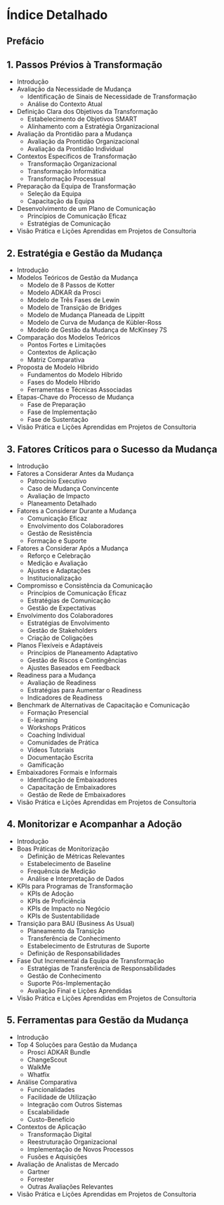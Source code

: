 # Índice Detalhado

## Prefácio

## 1. Passos Prévios à Transformação
- Introdução
- Avaliação da Necessidade de Mudança
  - Identificação de Sinais de Necessidade de Transformação
  - Análise do Contexto Atual
- Definição Clara dos Objetivos da Transformação
  - Estabelecimento de Objetivos SMART
  - Alinhamento com a Estratégia Organizacional
- Avaliação da Prontidão para a Mudança
  - Avaliação da Prontidão Organizacional
  - Avaliação da Prontidão Individual
- Contextos Específicos de Transformação
  - Transformação Organizacional
  - Transformação Informática
  - Transformação Processual
- Preparação da Equipa de Transformação
  - Seleção da Equipa
  - Capacitação da Equipa
- Desenvolvimento de um Plano de Comunicação
  - Princípios de Comunicação Eficaz
  - Estratégias de Comunicação
- Visão Prática e Lições Aprendidas em Projetos de Consultoria

## 2. Estratégia e Gestão da Mudança
- Introdução
- Modelos Teóricos de Gestão da Mudança
  - Modelo de 8 Passos de Kotter
  - Modelo ADKAR da Prosci
  - Modelo de Três Fases de Lewin
  - Modelo de Transição de Bridges
  - Modelo de Mudança Planeada de Lippitt
  - Modelo de Curva de Mudança de Kübler-Ross
  - Modelo de Gestão da Mudança de McKinsey 7S
- Comparação dos Modelos Teóricos
  - Pontos Fortes e Limitações
  - Contextos de Aplicação
  - Matriz Comparativa
- Proposta de Modelo Híbrido
  - Fundamentos do Modelo Híbrido
  - Fases do Modelo Híbrido
  - Ferramentas e Técnicas Associadas
- Etapas-Chave do Processo de Mudança
  - Fase de Preparação
  - Fase de Implementação
  - Fase de Sustentação
- Visão Prática e Lições Aprendidas em Projetos de Consultoria

## 3. Fatores Críticos para o Sucesso da Mudança
- Introdução
- Fatores a Considerar Antes da Mudança
  - Patrocínio Executivo
  - Caso de Mudança Convincente
  - Avaliação de Impacto
  - Planeamento Detalhado
- Fatores a Considerar Durante a Mudança
  - Comunicação Eficaz
  - Envolvimento dos Colaboradores
  - Gestão de Resistência
  - Formação e Suporte
- Fatores a Considerar Após a Mudança
  - Reforço e Celebração
  - Medição e Avaliação
  - Ajustes e Adaptações
  - Institucionalização
- Compromisso e Consistência da Comunicação
  - Princípios de Comunicação Eficaz
  - Estratégias de Comunicação
  - Gestão de Expectativas
- Envolvimento dos Colaboradores
  - Estratégias de Envolvimento
  - Gestão de Stakeholders
  - Criação de Coligações
- Planos Flexíveis e Adaptáveis
  - Princípios de Planeamento Adaptativo
  - Gestão de Riscos e Contingências
  - Ajustes Baseados em Feedback
- Readiness para a Mudança
  - Avaliação de Readiness
  - Estratégias para Aumentar o Readiness
  - Indicadores de Readiness
- Benchmark de Alternativas de Capacitação e Comunicação
  - Formação Presencial
  - E-learning
  - Workshops Práticos
  - Coaching Individual
  - Comunidades de Prática
  - Vídeos Tutoriais
  - Documentação Escrita
  - Gamificação
- Embaixadores Formais e Informais
  - Identificação de Embaixadores
  - Capacitação de Embaixadores
  - Gestão de Rede de Embaixadores
- Visão Prática e Lições Aprendidas em Projetos de Consultoria

## 4. Monitorizar e Acompanhar a Adoção
- Introdução
- Boas Práticas de Monitorização
  - Definição de Métricas Relevantes
  - Estabelecimento de Baseline
  - Frequência de Medição
  - Análise e Interpretação de Dados
- KPIs para Programas de Transformação
  - KPIs de Adoção
  - KPIs de Proficiência
  - KPIs de Impacto no Negócio
  - KPIs de Sustentabilidade
- Transição para BAU (Business As Usual)
  - Planeamento da Transição
  - Transferência de Conhecimento
  - Estabelecimento de Estruturas de Suporte
  - Definição de Responsabilidades
- Fase Out Incremental da Equipa de Transformação
  - Estratégias de Transferência de Responsabilidades
  - Gestão de Conhecimento
  - Suporte Pós-Implementação
  - Avaliação Final e Lições Aprendidas
- Visão Prática e Lições Aprendidas em Projetos de Consultoria

## 5. Ferramentas para Gestão da Mudança
- Introdução
- Top 4 Soluções para Gestão da Mudança
  - Prosci ADKAR Bundle
  - ChangeScout
  - WalkMe
  - Whatfix
- Análise Comparativa
  - Funcionalidades
  - Facilidade de Utilização
  - Integração com Outros Sistemas
  - Escalabilidade
  - Custo-Benefício
- Contextos de Aplicação
  - Transformação Digital
  - Reestruturação Organizacional
  - Implementação de Novos Processos
  - Fusões e Aquisições
- Avaliação de Analistas de Mercado
  - Gartner
  - Forrester
  - Outras Avaliações Relevantes
- Visão Prática e Lições Aprendidas em Projetos de Consultoria
